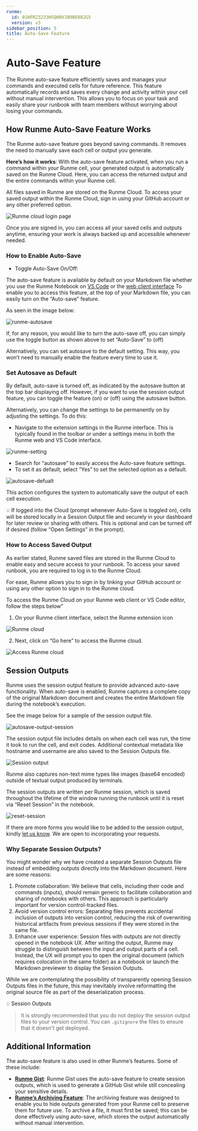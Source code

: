 ```yaml
---
runme:
  id: 01HFRZ3233HSQ0NVJB9BE682G5
  version: v3
sidebar_position: 5
title: Auto-Save Feature
---
```


# Auto-Save Feature

The Runme auto-save feature efficiently saves and manages your commands and executed cells for future reference. This feature automatically records and saves every change and activity within your cell without manual intervention. This allows you to focus on your task and easily share your runbook with team members without worrying about losing your commands.

## **How Runme Auto-Save Feature Works**

The Runme auto-save feature goes beyond saving commands. It removes the need to manually save each cell or output you generate.

**Here’s how it works**: With the auto-save feature activated, when you run a command within your Runme cell, your generated output is automatically saved on the Runme Cloud. Here, you can access the returned output and the entire commands within your Runme cell.

All files saved in Runme are stored on the Runme Cloud. To access your saved output within the Runme Cloud, sign in using your GitHub account or any other preferred option.

![Runme cloud login page ](../../static/img/configuration-page/runme-cloud.png)

Once you are signed in, you can access all your saved cells and outputs anytime, ensuring your work is always backed up and accessible whenever needed.

### **How to Enable Auto-Save**

- Toggle Auto-Save On/Off:

The auto-save feature is available by default on your Markdown file whether you use the Runme Notebook on [VS Code](https://docs.runme.dev/how-runme-works/vscode) or the [web client interface](https://docs.runme.dev/how-runme-works/web) To enable you to access this feature, at the top of your Markdown file, you can easily turn on the “Auto-save” feature.

As seen in the image below:

![runme-autosave](../../static/img/runme-autosave.png)

If, for any reason, you would like to turn the auto-save off, you can simply use the toggle button as shown above to set “Auto-Save” to (off)

Alternatively, you can set autosave to the default setting. This way, you won’t need to manually enable the feature every time to use it.

### **Set Autosave as Default**

By default, auto-save is turned off, as indicated by the autosave button at the top bar displaying off. However, if you want to use the session output feature, you can toggle the feature (on) or (off) using the autosave button.

Alternatively, you can change the settings to be permanently on by adjusting the settings. To do this:

- Navigate to the extension settings in the Runme interface. This is typically found in the toolbar or under a settings menu in both the Runme web and VS Code interface.

![runme-setting](../../static/img/configuration-page/runme-setting.png)

- Search for “autosave” to easily access the Auto-save feature settings.
- To set it as default, select “Yes” to set the selected option as a default.

![autosave-defualt](../../static/img/runme-set-autosave-default.png)

This action configures the system to automatically save the output of each cell execution.

💡 If logged into the Cloud (prompt whenever Auto-Save is toggled on), cells will be stored locally in a Session Output file and securely in your dashboard for later review or sharing with others. This is optional and can be turned off if desired (follow “Open Settings” in the prompt).

### **How to Access Saved Output**

As earlier stated, Runme saved files are stored in the Runme Cloud to enable easy and secure access to your runbook. To access your saved runbook, you are required to log in to the Runme Cloud.

For ease, Runme allows you to sign in by linking your GitHub account or using any other option to sign in to the Runme cloud.

To access the Runme Cloud on your Runme web client or VS Code editor, follow the steps below”

1. On your Runme client interface, select the Runme extension icon

![Runme cloud](../../static/img/configuration-page/runme-cloud-vscode-ui.png)

2. Next, click on “Go here” to access the Runme cloud.

![Access Runme cloud](../../static/img/configuration-page/runme-cloud-ui-docs.png)

## **Session Outputs**

Runme uses the session output feature to provide advanced auto-save functionality. When auto-save is enabled, Runme captures a complete copy of the original Markdown document and creates the entire Markdown file during the notebook’s execution.

See the image below for a sample of the session output file.

![autosave-output-session](../../static/img/Autosave-output.png)

The session output file includes details on when each cell was run, the time it took to run the cell, and exit codes. Additional contextual metadata like hostname and username are also saved to the Session Outputs file.

![Session output](../../static/img/configuration-page/runme-session-output.png)

Runme also captures non-text mime types like images (base64 encoded) outside of textual output produced by terminals.

The session outputs are written per Runme session, which is saved throughout the lifetime of the window running the runbook until it is reset via “Reset Session” in the notebook.

![reset-session](../../static/img/auto-save-reset-session.png)

If there are more forms you would like to be added to the session output, kindly [let us know](https://github.com/stateful/runme/issues/new). We are open to incorporating your requests.

### **Why Separate Session Outputs?**

You might wonder why we have created a separate Session Outputs file instead of embedding outputs directly into the Markdown document. Here are some reasons:

1. Promote collaboration: We believe that cells, including their code and commands (inputs), should remain generic to facilitate collaboration and sharing of notebooks with others. This approach is particularly important for version control-tracked files.
2. Avoid version control errors: Separating files prevents accidental inclusion of outputs into version control, reducing the risk of overwriting historical artifacts from previous sessions if they were stored in the same file.
3. Enhance user experience: Session files with outputs are not directly opened in the notebook UX. After writing the output, Runme may struggle to distinguish between the input and output parts of a cell. Instead, the UX will prompt you to open the original document (which requires colocation in the same folder) as a notebook or launch the Markdown previewer to display the Session Outputs.

While we are contemplating the possibility of transparently opening Session Outputs files in the future, this may inevitably involve reformatting the original source file as part of the deserialization process.

<aside>
💡 Session Outputs

</aside>

> It is strongly recommended that you do not deploy the session output files to your version control. You can `.gitignore` the files to ensure that it doesn't get deployed.

## **Additional Information**

The auto-save feature is also used in other Runme’s features. Some of these include:

- **[Runme Gist](https://docs.runme.dev/configuration/runme-gist)**: Runme Gist uses the auto-save feature to create session outputs, which is used to generate a GitHub Gist while still concealing your sensitive details.
- **[Runme’s Archiving Feature](https://docs.runme.dev/configuration/archiving)**: The archiving feature was designed to enable you to hide outputs generated from your Runme cell to preserve them for future use. To archive a file, it must first be saved; this can be done effectively using auto-save, which stores the output automatically without manual intervention.

